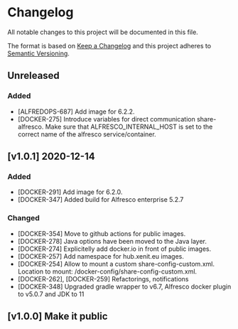 # Changelog
All notable changes to this project will be documented in this file.

The format is based on [Keep a Changelog](http://keepachangelog.com/en/1.0.0/)
and this project adheres to [Semantic Versioning](http://semver.org/spec/v2.0.0.html).

## Unreleased

### Added
* [ALFREDOPS-687] Add image for 6.2.2.
* [DOCKER-275] Introduce variables for direct communication share-alfresco. Make sure that ALFRESCO_INTERNAL_HOST is set to the correct name of the alfresco service/container.
	
## [v1.0.1] 2020-12-14

### Added
* [DOCKER-291] Add image for 6.2.0.
* [DOCKER-347] Added build for Alfresco enterprise 5.2.7

	
### Changed
* [DOCKER-354] Move to github actions for public images.	
* [DOCKER-278] Java options have been moved to the Java layer.
* [DOCKER-274] Explicitelly add docker.io in front of public images.
* [DOCKER-257] Add namespace for hub.xenit.eu images.	
* [DOCKER-254] Allow to mount a custom share-config-custom.xml. Location to mount: /docker-config/share-config-custom.xml.
* [DOCKER-262], [DOCKER-259] Refactorings, notifications	
* [DOCKER-348] Upgraded gradle wrapper to v6.7, Alfresco docker plugin to v5.0.7 and JDK to 11
	
## [v1.0.0] Make it public
